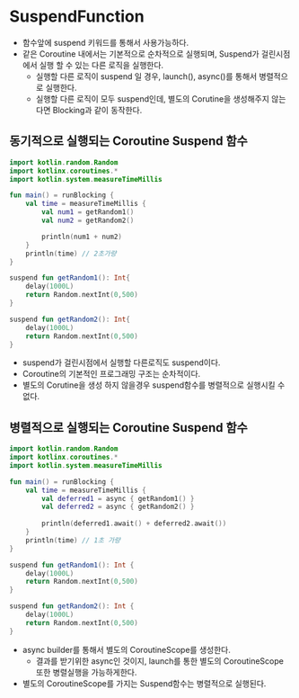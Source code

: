 # SuspendFunction
- 함수앞에 suspend 키워드를 통해서 사용가능하다.
- 같은 Coroutine 내에서는 기본적으로 순차적으로 실행되며, Suspend가 걸린시점에서 실행 할 수 있는 다른 로직을 실행한다.
  - 실행할 다른 로직이 suspend 일 경우, launch(), async()를 통해서 병렬적으로 실행한다.
  - 실행할 다른 로직이 모두 suspend인데, 별도의 Corutine을 생성해주지 않는다면 Blocking과 같이 동작한다.

## 동기적으로 실행되는 Coroutine Suspend 함수
```kotlin
import kotlin.random.Random
import kotlinx.coroutines.*
import kotlin.system.measureTimeMillis

fun main() = runBlocking {
    val time = measureTimeMillis {
        val num1 = getRandom1() 
        val num2 = getRandom2() 

        println(num1 + num2)
    }
    println(time) // 2초가량
}

suspend fun getRandom1(): Int{
    delay(1000L)
    return Random.nextInt(0,500)
}

suspend fun getRandom2(): Int{
    delay(1000L)
    return Random.nextInt(0,500)
}
```
- suspend가 걸린시점에서 실행할 다른로직도 suspend이다.
- Coroutine의 기본적인 프로그래밍 구조는 순차적이다.
- 별도의 Corutine을 생성 하지 않을경우 suspend함수를 병렬적으로 실행시킬 수 없다.


## 병렬적으로 실행되는 Coroutine Suspend 함수
```kotlin
import kotlin.random.Random
import kotlinx.coroutines.*
import kotlin.system.measureTimeMillis

fun main() = runBlocking {
    val time = measureTimeMillis {
        val deferred1 = async { getRandom1() }
        val deferred2 = async { getRandom2() }
        
        println(deferred1.await() + deferred2.await())
    }
    println(time) // 1초 가량
}

suspend fun getRandom1(): Int {
    delay(1000L)
    return Random.nextInt(0,500)
}

suspend fun getRandom2(): Int {
    delay(1000L)
    return Random.nextInt(0,500)
}
```
- async builder를 통해서 별도의 CoroutineScope를 생성한다.
  - 결과를 받기위한 async인 것이지, launch를 통한 별도의 CoroutineScope 또한 병렬실행을 가능하게한다.
- 별도의 CoroutineScope를 가지는 Suspend함수는 병렬적으로 실행된다.